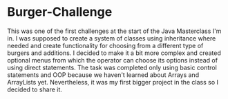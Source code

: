# Burger-Challenge
This was one of the first challenges at the start of the Java Masterclass I'm in. I was supposed to create a system of classes using inheritance where needed and create functionality for choosing from a different type of burgers and additions. I decided to make it a bit more complex and created optional menus from which the operator can choose its options instead of using direct statements. The task was completed only using basic control statements and OOP because we haven't learned about Arrays and ArrayLists yet. Nevertheless, it was my first bigger project in the class so I decided to share it.
